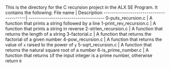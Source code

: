 This is the directory for the C recursion project in the ALX SE Program.
It contains the following:
File name				| Description
----------------------------------------| -------------------------------------
0-puts_recursion.c			| A function that prints a string followed by a line
1-print_rev_recursion.c			| A function that prints a string in reverse
2-strlen_recursion.c			| A function that returns the length of a string
3-factorial.c				| A function that returns the factorial of a given number
4-pow_recursion.c			| A function that returns the value of `x` raised to the power of `y`
5-sqrt_recursion.c			| A function that returns the natural square root of a number
6-is_prime_number.c			| A function that returns `1`if the input integer is a prime number, otherwise return `0`  
